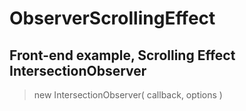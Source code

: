 # ObserverScrollingEffect

## Front-end example, Scrolling Effect IntersectionObserver

> new IntersectionObserver( callback, options ) 

